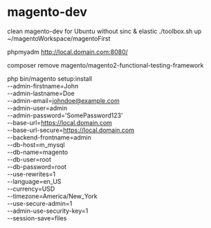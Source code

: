 # magento-dev
clean magento-dev for Ubuntu without sinc & elastic
./toolbox.sh up ~/magentoWorkspace/magentoFirst

phpmyadm http://local.domain.com:8080/

composer remove magento/magento2-functional-testing-framework

php bin/magento setup:install \
--admin-firstname=John \
--admin-lastname=Doe \
--admin-email=johndoe@example.com \
--admin-user=admin \
--admin-password='SomePassword123' \
--base-url=https://local.domain.com \
--base-url-secure=https://local.domain.com \
--backend-frontname=admin \
--db-host=m_mysql \
--db-name=magento \
--db-user=root \
--db-password=root \
--use-rewrites=1 \
--language=en_US \
--currency=USD \
--timezone=America/New_York \
--use-secure-admin=1 \
--admin-use-security-key=1 \
--session-save=files

